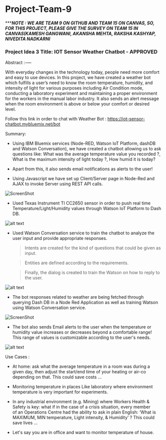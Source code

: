 # Project-Team-9
**********************NOTE : WE ARE TEAM 9 ON GITHUB AND TEAM 15 ON CANVAS, SO, FOR THIS PROJECT, PLEASE GIVE THE SURVEY ON TEAM 15 IN CANVAS(KAMESH GANGWANI, AKANSHA MEHTA, RAKSHA KASHYAP, NIVEDITA NADKARNI*******************

### Project Idea 3 Title: IOT Sensor Weather Chatbot - APPROVED

Abstract :-— 

With everyday changes in the technology today, people need more comfort and easy to use devices. In this project, we have created a weather bot which fulfills a user’s need to know the room temperature, humidity, and intensity of light for
various purposes including Air Condition mode, conducting a laboratory experiment and maintaining a proper environment
for the workers in the manual labor industry. It also sends an alert message when the room environment is above or below your
comfort or desired level. 

Follow this link in order to chat with Weather Bot : https://iot-sensor-chatbot.mybluemix.net/bot

Summary:

- Using IBM Bluemix services (Node-RED, Watson IoT Platform, dashDB and Watson Conversation), we have created a chatbot allowing us to ask questions like: What was the average temperature value you recorded ?, What is the maximum intensity of light today ?, How humid it is today? 

- Apart from this, it also sends email notifications as alerts to the user!

- Using Javascript we have set up Client/Server page in Node-Red and AJAX to invoke Server using REST API calls.

![ScreenShot](https://raw.github.com/SJSU272LabS17/Project-Team-9/master/node-red.png)

- Used Texas Instrument TI CC2650 sensor in order to push real time Temperature/Light/Humidity values through Watson IoT Platform to Dash DB. 

![alt text](https://raw.github.com/SJSU272LabS17/Project-Team-9/master/Sensor.jpg)

- Used Watson Conversation service to train the chatbot to analyze the user input and provide appropriate responses.


  > Intents are created for the kind of questions that could be given as input.

  > Entities are defined according to the requirements.
  
  > Finally, the dialog is created to train the Watson on how to reply to the user.
  
 ![alt text](https://raw.github.com/SJSU272LabS17/Project-Team-9/master/Watson_Dialog.png)

- The bot responses related to weather are being fetched through querying Dash DB in a Node Red Application as well as training Watson using Watson Conversation service.

![ScreenShot](https://raw.github.com/SJSU272LabS17/Project-Team-9/master/weather-chatbot.png)


- The bot also sends Email alerts to the user when the temperature or humidity value increases or decreases beyond a comfortable range! This range of values is customizable according to the user's needs.

![alt text](https://raw.github.com/SJSU272LabS17/Project-Team-9/master/Alert.png)


Use Cases :

- At home: ask what the average temperature in a room was during a given day, then adjust the start/end time of your heating or air-co depending on that. This could save costs …

- Monitoring temperature in places Like laboratory where environment temperature is very important for experiments.

- In any industrial environment (e.g. Mining) where Workers Health & Safety is key: what if in the case of a crisis situation, every member of an Operations Centre had the ability to ask in plain English: ‘What is MAXIMUM, MIN temperature, Light intensity, & Humidity’ ? This could save lives … 

- Let's say you are in office and want to monitor temperature of house.


